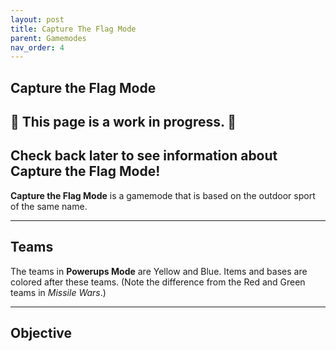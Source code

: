 ```yaml
---
layout: post
title: Capture The Flag Mode
parent: Gamemodes
nav_order: 4
---
```

**Capture the Flag Mode**
---

## 🚧 This page is a **work in progress**. 🚧

Check back later to see information about Capture the Flag Mode!
---
**Capture the Flag Mode** is a gamemode that is based on the outdoor sport of the same name.

---
## Teams
The teams in **Powerups Mode** are Yellow and Blue. Items and bases are colored after these teams. (Note the difference from the Red and Green teams in *Missile Wars*.)

---
## Objective
